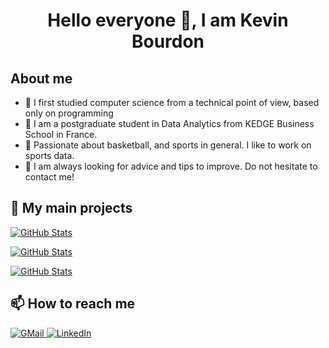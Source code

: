 <h1 align="center">Hello everyone 👋, I am Kevin Bourdon</h1>

## About me
- 📕 I first studied computer science from a technical point of view, based only on programming
- 🌱 I am a postgraduate student in Data Analytics from KEDGE Business School in France.
- 🔭 Passionate about basketball, and sports in general. I like to work on sports data.
- 💬 I am always looking for advice and tips to improve. Do not hesitate to contact me!


<h2>📌 My main projects</h2>
<div>
  <p>
    <a href="https://github.com/KevinBrd/distance_reducer">
      <img src="https://github-readme-stats.vercel.app/api/pin/?username=KevinBrd&repo=distance_reducer" alt="GitHub Stats" />
    </a>
  </p>
</div>
<div>
  <p>
    <a href="https://github.com/KevinBrd/FIFA_24_Visualization">
      <img src="https://github-readme-stats.vercel.app/api/pin/?username=KevinBrd&repo=FIFA_24_Visualization" alt="GitHub Stats" />
    </a>
  </p>
</div>
<div>
  <p>
    <a href="https://github.com/KevinBrd/ProB_Stats_Project">
      <img src="https://github-readme-stats.vercel.app/api/pin/?username=KevinBrd&repo=ProB_Stats_Project" alt="GitHub Stats" />
    </a>
  </p>
</div>

<h2>📫 How to reach me</h2>
<a href="mailto:kevin.bourdon@kedgebs.com">
  <img src="https://img.shields.io/badge/Gmail-D14836?style=for-the-badge&logo=gmail&logoColor=white" alt="GMail">
</a>

<a href="https://www.linkedin.com/in/kevinbourdon/">
  <img src="https://img.shields.io/badge/LinkedIn-0077B5?style=for-the-badge&logo=linkedin&logoColor=white" alt="LinkedIn"
</a>
